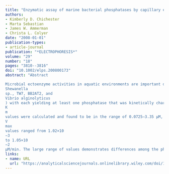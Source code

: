 ```yaml
---
title: "Enzymatic assay of marine bacterial phosphatases by capillary electrophoresis with laser‐induced fluorescence detection"
authors:
- Kimberly D. Chichester
- Marta Sebastian
- James W. Ammerman
- Christa L. Colyer
date: "2008-01-01"
publication-types:
- article-journal
publication: "*ELECTROPHORESIS*"
volume: "29"
number: "18"
pages: "3810--3816"
doi: "10.1002/elps.200800173"
abstract: "Abstract

Microbial ectoenzyme activities in aquatic environments are important determinants of polymer hydrolysis and indicators of the state of microbial carbon, nitrogen, and phosphorus nutrition. Marine ectoenzymes are found on the cell surface or in the periplasmic space of gram‐negative heterotrophic bacteria. Phosphatases, which remove phosphate groups from substrates, are one example of an ectoenzyme. Enzyme assays based on‐capillary electrophoresis (CE) take advantage of CE's high‐efficiency separation, extremely low sample volume requirements, and its ability to electrophoretically mix and separate zones of enzymes, substrates, and products all in one experimental run. CE has better resolving power and, when utilized with laser‐induced fluorescence (LIF) detection, it is more sensitive than chromatography. CE‐LIF is a promising tool for determining different phosphatases within a single microbial strain as well as the functional diversity between strains. In this study, four bacterial strains were studied (
Shewanella
sp., TW7, BB2AT2, and
Vibrio alginolyticus
) with each yielding at least one phosphatase that was kinetically characterized.
K
m
values were calculated and found to be in the range of 0.0725–3.35 µM, whereas
V
max
values ranged from 1.02×10
−3
to 1.05×10
−2
µM/min. The large range of values demonstrates differences among the phosphatases, suggesting different roles for each phosphatase not only between the species but also within a single bacterial species. This can have the important implications for organic matter processing in the sea."
links:
- name: URL
  url: "https://analyticalsciencejournals.onlinelibrary.wiley.com/doi/10.1002/elps.200800173"
---
```

